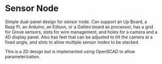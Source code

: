 # Sensor Node
Simple dual-panel design for sensor node.
Can support an Up Board, a Rasp Pi, an Arduino, an Edison, or a Galileo board
as processor, has a grid for Grove sensors, slots for wire management, and
holes for a camera and a 4D display panel.  Also has feet that can be 
adjusted to tilt the camera at a fixed angle, and slots to allow multiple
sensor nodes to be stacked.

This is a 2D design but is implemented using OpenSCAD to allow parameterization.
